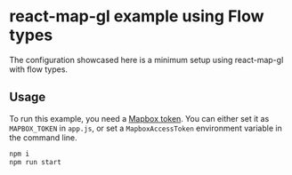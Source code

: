 # react-map-gl example using Flow types

The configuration showcased here is a minimum setup using react-map-gl with flow types.

## Usage

To run this example, you need a [Mapbox token](http://visgl.github.io/react-map-gl/docs/get-started/mapbox-tokens). You can either set it as `MAPBOX_TOKEN` in `app.js`, or set a `MapboxAccessToken` environment variable in the command line.

```bash
npm i
npm run start
```